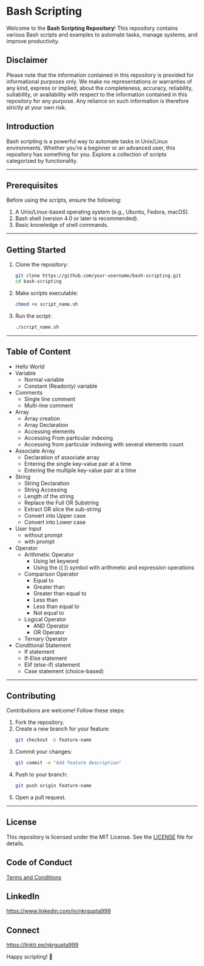 # Bash Scripting

Welcome to the **Bash Scripting Repository**! This repository contains various Bash scripts and examples to automate tasks, manage systems, and improve productivity.

## Disclaimer
Please note that the information contained in this repository is provided for informational purposes only. We make no representations or warranties of any kind, express or implied, about the completeness, accuracy, reliability, suitability, or availability with respect to the information contained in this repository for any purpose. Any reliance on such information is therefore strictly at your own risk.

## Introduction

Bash scripting is a powerful way to automate tasks in Unix/Linux environments. Whether you're a beginner or an advanced user, this repository has something for you. Explore a collection of scripts categorized by functionality.

---

## Prerequisites

Before using the scripts, ensure the following:

1. A Unix/Linux-based operating system (e.g., Ubuntu, Fedora, macOS).
2. Bash shell (version 4.0 or later is recommended).
3. Basic knowledge of shell commands.

---

## Getting Started

1. Clone the repository:
   ```bash
   git clone https://github.com/your-username/bash-scripting.git
   cd bash-scripting
   ```

2. Make scripts executable:
   ```bash
   chmod +x script_name.sh
   ```

3. Run the script:
   ```bash
   ./script_name.sh
   ```

---

## Table of Content
- Hello World
- Variable
	- Normal variable
	- Constant (Readonly) variable
- Comments
	- Single line comment
	- Multi-line comment
- Array
	- Array creation
	- Array Declaration
	- Accessing elements
	- Accessing From particular indexing
	- Accessing from particular indexing with several elements count
- Associate Array
	- Declaration of associate array
	- Entering the single key-value pair at a time
	- Entering the multiple key-value pair at a time
- String
	- String Declaration
	- String Accessing
	- Length of the string
	- Replace the Full OR Substring
	- Extract OR slice the sub-string 
	- Convert into Upper case
	- Convert into Lower case
- User Input
	- without prompt
	- with prompt
- Operator
	- Arithmetic Operator
		- Using let keyword
		- Using the (( )) symbol with arithmetic and expression operations
	- Comparison Operator
		- Equal to
		- Greater than
		- Greater than equal to
		- Less than
		- Less than equal to
		- Not equal to
	- Logical Operator
		- AND Operator
		- OR Operator
	- Ternary Operator
- Conditional Statement
	- If statement
	- If-Else statement
	- Elif (else-if) statement
	- Case statement (choice-based)
---

## Contributing

Contributions are welcome! Follow these steps:

1. Fork the repository.
2. Create a new branch for your feature:
   ```bash
   git checkout -b feature-name
   ```
3. Commit your changes:
   ```bash
   git commit -m "Add feature description"
   ```
4. Push to your branch:
   ```bash
   git push origin feature-name
   ```
5. Open a pull request.

---

## License

This repository is licensed under the MIT License. See the [LICENSE](LICENSE) file for details.


## Code of Conduct
[Terms and Conditions](CODE_OF_CONDUCT.md)

## LinkedIn
https://www.linkedin.com/in/nkrgupta999

## Connect 
https://linktr.ee/nkrgupta999

Happy scripting! 🎉





